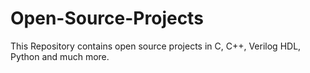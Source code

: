 # Open-Source-Projects
This Repository contains open source projects in C, C++, Verilog HDL, Python and much more. 
